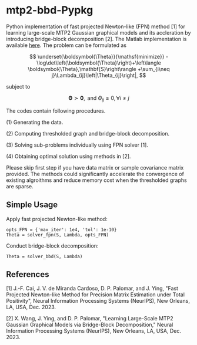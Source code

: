 # mtp2-bbd-Pypkg 
Python implementation of fast projected Newton-like (FPN) method [1] for learning large-scale MTP2 Gaussian graphical models and its accleration by introducing bridge-block decomposition [2]. The Matlab implementation is available [here](https://github.com/jxying/mtp2-bbd). The problem can be formulated as

$$
\underset{\boldsymbol{\Theta}}{\mathsf{minimize}}  -\log\det\left(\boldsymbol{\Theta}\right)+\left\langle \boldsymbol{\Theta},\mathbf{S}\right\rangle +\sum_{i\neq j}\Lambda_{ij}\left|\Theta_{ij}\right|, 
$$

subject to  

$$ 
	\boldsymbol{\Theta}\succ\mathbf{0}, \text{ and } \Theta_{ij}\leq0,\forall i\neq j
$$ 

The codes contain following procedures.

(1) Generating the data.

(2) Computing thresholded graph and bridge-block decomposition.

(3) Solving sub-problems individually using FPN solver [1].

(4) Obtaining optimal solution using methods in [2].

Please skip first step if you have data matrix or sample covariance matrix provided. The methods could significantly accelerate the convergence of existing algroithms and reduce memory cost when the thresholded graphs are sparse. 

## Simple Usage

Apply fast projected Newton-like method:

```
opts_FPN = {'max_iter': 1e4, 'tol': 1e-10}
Theta = solver_fpn(S, Lambda, opts_FPN)
```

Conduct bridge-block decomposition:

```
Theta = solver_bbd(S, Lambda)
```
 
## References

[1] J.-F. Cai, J. V. de Miranda Cardoso, D. P. Palomar, and J. Ying, "Fast Projected Newton-like Method for Precision Matrix Estimation under Total Positivity", Neural Information Processing Systems (NeurIPS), New Orleans, LA, USA, Dec. 2023.

[2] X. Wang, J. Ying, and D. P. Palomar, "Learning Large-Scale MTP2 Gaussian Graphical Models via Bridge-Block Decomposition," Neural Information Processing Systems (NeurIPS), New Orleans, LA, USA, Dec. 2023.




